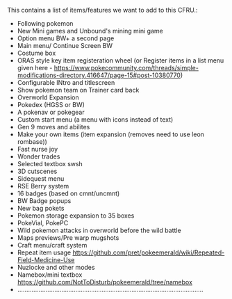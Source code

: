 This contains a list of items/features we want to add to this CFRU.:
- Following pokemon
- New Mini games and Unbound's mining mini game
- Option menu BW+ a second page
- Main menu/ Continue Screen BW
- Costume box
- ORAS style key item registeration wheel (or Register items in a list menu given here - https://www.pokecommunity.com/threads/simple-modifications-directory.416647/page-15#post-10380770)
- Configurable INtro and titlescreen
- Show pokemon team on Trainer card back
- Overworld Expansion
- Pokedex (HGSS or BW)
- A pokenav or pokegear
- Custom start menu (a menu with icons instead of text)
- Gen 9 moves and abilites
- Make your own items (item expansion (removes need to use leon rombase))
- Fast nurse joy
- Wonder trades
- Selected textbox swsh
- 3D cutscenes
- Sidequest menu
- RSE Berry system
- 16 badges (based on cmnt/uncmnt)
- BW Badge popups
- New bag pokets
- Pokemon storage expansion to 35 boxes
- PokeVial, PokePC
- Wild pokemon attacks in overworld before the wild battle
- Maps previews/Pre warp mugshots
- Craft menu/craft system
- Repeat item usage https://github.com/pret/pokeemerald/wiki/Repeated-Field-Medicine-Use
- Nuzlocke and other modes
- Namebox/mini textbox https://github.com/NotToDisturb/pokeemerald/tree/namebox
- ..........................................................................................................

